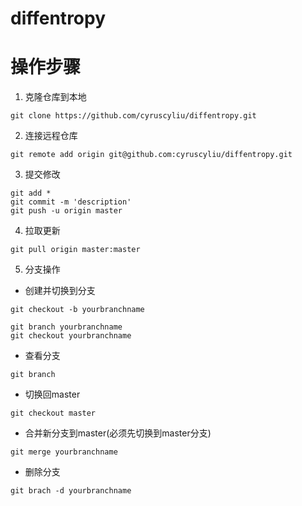 # diffentropy

# 操作步骤
1. 克隆仓库到本地
```
git clone https://github.com/cyruscyliu/diffentropy.git
```
2. 连接远程仓库
```
git remote add origin git@github.com:cyruscyliu/diffentropy.git
```
3. 提交修改
```
git add *
git commit -m 'description'
git push -u origin master
```
4. 拉取更新
```
git pull origin master:master
```
5. 分支操作
+ 创建并切换到分支
```
git checkout -b yourbranchname

git branch yourbranchname
git checkout yourbranchname
```
+ 查看分支
```
git branch
```
+ 切换回master
```
git checkout master
```
+ 合并新分支到master(必须先切换到master分支)
```
git merge yourbranchname
```
+ 删除分支
```
git brach -d yourbranchname
```




